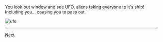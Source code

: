 You look out window and see UFO, aliens taking everyone to it's ship! Including you… causing you to pass out.

![ufo](../images/2ufoimg.jpg)
___
[Next](../3coffin.md)